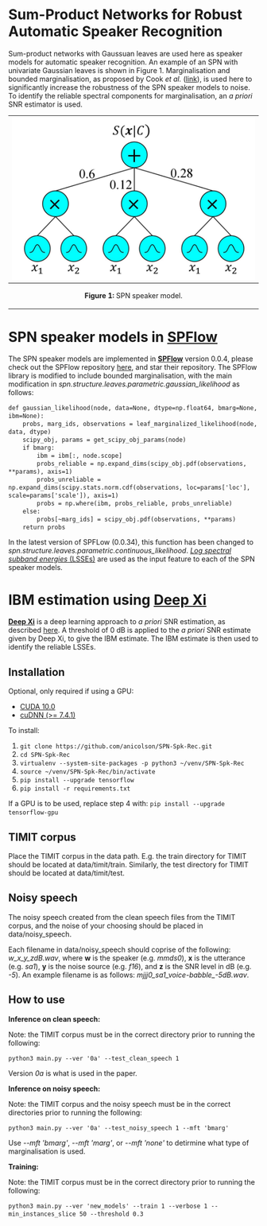 <!--- 

export PATH=/usr/local/cuda-10.0/bin${PATH:+:${PATH}}
export LD_LIBRARY_PATH=/usr/local/cuda-10.0/lib64${LD_LIBRARY_PATH:+:${LD_LIBRARY_PATH}}

-->
Sum-Product Networks for Robust Automatic Speaker Recognition
====

Sum-product networks with Gaussuan leaves are used here as speaker models for automatic speaker recognition. An example of an SPN with univariate Gaussian leaves is shown in Figure 1. Marginalisation and bounded marginalisation, as proposed by Cook *et al.* ([link](https://doi.org/10.1016/S0167-6393(00)00034-0)), is used here to significantly increase the robustness of the SPN speaker models to noise. To identify the reliable spectral components for marginalisation, an *a priori* SNR estimator is used.

|![](./spk_model.jpg "SPN speaker model.")|
|----|
| <p align="center"> <b>Figure 1:</b> <a> SPN speaker model.</a> </p> |

SPN speaker models in [**SPFlow**](https://github.com/SPFlow/SPFlow)
====
The SPN speaker models are implemented in [**SPFlow**](https://github.com/SPFlow/SPFlow) version 0.0.4, please check out the SPFlow repository [here](https://github.com/SPFlow/SPFlow), and star their repository. The SPFlow library is modified to include bounded marginalisation, with the main modification in *spn.structure.leaves.parametric.gaussian_likelihood* as follows:

```
def gaussian_likelihood(node, data=None, dtype=np.float64, bmarg=None, ibm=None):
    probs, marg_ids, observations = leaf_marginalized_likelihood(node, data, dtype)
    scipy_obj, params = get_scipy_obj_params(node)
    if bmarg:
        ibm = ibm[:, node.scope]
        probs_reliable = np.expand_dims(scipy_obj.pdf(observations, **params), axis=1)
        probs_unreliable = np.expand_dims(scipy.stats.norm.cdf(observations, loc=params['loc'], scale=params['scale']), axis=1)
        probs = np.where(ibm, probs_reliable, probs_unreliable)
    else:
        probs[~marg_ids] = scipy_obj.pdf(observations, **params)
    return probs

```
In the latest version of SPFLow (0.0.34), this function has been changed to *spn.structure.leaves.parametric.continuous_likelihood*. [*Log spectral subband energies* (LSSEs)](https://maxwell.ict.griffith.edu.au/spl/publications/papers/icsps17_aaron.pdf) are used as the input feature to each of the SPN speaker models. 

IBM estimation using [**Deep Xi**](https://github.com/anicolson/DeepXi)
====
[**Deep Xi**](https://github.com/anicolson/DeepXi) is a deep learning approach to *a priori* SNR estimation, as described [here](https://doi.org/10.1016/j.specom.2019.06.002). A threshold of 0 dB is applied to the *a priori* SNR estimate given by Deep Xi, to give the IBM estimate. The IBM estimate is then used to identify the reliable LSSEs.

Installation
-----

Optional, only required if using a GPU:

* [CUDA 10.0](https://developer.nvidia.com/cuda-10.0-download-archive)
* [cuDNN (>= 7.4.1)](https://developer.nvidia.com/cudnn)

To install:

1. `git clone https://github.com/anicolson/SPN-Spk-Rec.git`
2. `cd SPN-Spk-Rec`
3. `virtualenv --system-site-packages -p python3 ~/venv/SPN-Spk-Rec`
4. `source ~/venv/SPN-Spk-Rec/bin/activate`
5. `pip install --upgrade tensorflow`
6. `pip install -r requirements.txt`

If a GPU is to be used, replace step 4 with: `pip install --upgrade tensorflow-gpu`

TIMIT corpus
-----
Place the TIMIT corpus in the data path. E.g. the train directory for TIMIT should be located at data/timit/train. Similarly, the test directory for TIMIT should be located at data/timit/test.

Noisy speech
-----
The noisy speech created from the clean speech files from the TIMIT corpus, and the noise of your choosing should be placed in data/noisy_speech. 

Each filename in data/noisy_speech should coprise of the following: *w_x_y_zdB.wav*, where **w** is the speaker (e.g. *mmds0*), **x** is the utterance (e.g. *sa1*), **y** is the noise source (e.g. *f16*), and **z** is the SNR level in dB (e.g. *-5*). An example filename is as follows: *mjjj0_sa1_voice-babble_-5dB.wav*. 

How to use
-----
**Inference on clean speech:**

Note: the TIMIT corpus must be in the correct directory prior to running the following:

```
python3 main.py --ver '0a' --test_clean_speech 1 
```
Version *0a* is what is used in the paper.

**Inference on noisy speech:**

Note: the TIMIT corpus and the noisy speech must be in the correct directories prior to running the following:

```
python3 main.py --ver '0a' --test_noisy_speech 1 --mft 'bmarg'
```
Use *--mft 'bmarg'*, *--mft 'marg'*, or *--mft 'none'* to detirmine what type of marginalisation is used.


**Training:**

Note: the TIMIT corpus must be in the correct directory prior to running the following:

```
python3 main.py --ver 'new_models' --train 1 --verbose 1 --min_instances_slice 50 --threshold 0.3
```
